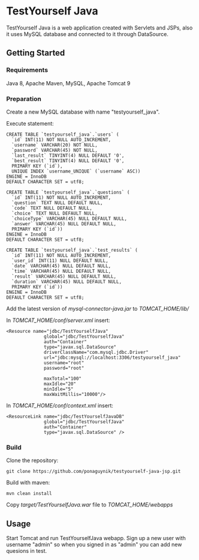 # TestYourself Java

TestYourself Java is a web application created with Servlets and JSPs, also it uses MySQL database and connected to it through DataSource.

## Getting Started
### Requirements
Java 8, Apache Maven, MySQL, Apache Tomcat 9
### Preparation
Create a new MySQL database with name "testyourself_java".

Execute statement:
```
CREATE TABLE `testyourself_java`.`users` (
  `id` INT(11) NOT NULL AUTO_INCREMENT,
  `username` VARCHAR(20) NOT NULL,
  `password` VARCHAR(45) NOT NULL,
  `last_result` TINYINT(4) NULL DEFAULT '0',
  `best_result` TINYINT(4) NULL DEFAULT '0',
  PRIMARY KEY (`id`),
  UNIQUE INDEX `username_UNIQUE` (`username` ASC))
ENGINE = InnoDB
DEFAULT CHARACTER SET = utf8;

CREATE TABLE `testyourself_java`.`questions` (
  `id` INT(11) NOT NULL AUTO_INCREMENT,
  `question` TEXT NULL DEFAULT NULL,
  `code` TEXT NULL DEFAULT NULL,
  `choice` TEXT NULL DEFAULT NULL,
  `choiceType` VARCHAR(45) NULL DEFAULT NULL,
  `answer` VARCHAR(45) NULL DEFAULT NULL,
  PRIMARY KEY (`id`))
ENGINE = InnoDB
DEFAULT CHARACTER SET = utf8;

CREATE TABLE `testyourself_java`.`test_results` (
  `id` INT(11) NOT NULL AUTO_INCREMENT,
  `user_id` INT(11) NULL DEFAULT NULL,
  `date` VARCHAR(45) NULL DEFAULT NULL,
  `time` VARCHAR(45) NULL DEFAULT NULL,
  `result` VARCHAR(45) NULL DEFAULT NULL,
  `duration` VARCHAR(45) NULL DEFAULT NULL,
  PRIMARY KEY (`id`))
ENGINE = InnoDB
DEFAULT CHARACTER SET = utf8;
```
Add the latest version of *mysql-connector-java.jar* to *TOMCAT_HOME/lib/*

In *TOMCAT_HOME/conf/server.xml* insert:
```
<Resource name="jdbc/TestYourselfJava" 
			  global="jdbc/TestYourselfJava" 
			  auth="Container" 
			  type="javax.sql.DataSource" 
			  driverClassName="com.mysql.jdbc.Driver" 
			  url="jdbc:mysql://localhost:3306/testyourself_java" 
			  username="root" 
			  password="root" 
			  
			  maxTotal="100" 
			  maxIdle="20" 
			  minIdle="5" 
			  maxWaitMillis="10000"/>
```
In *TOMCAT_HOME/conf/context.xml* insert:
```
<ResourceLink name="jdbc/TestYourselfJavaDB"
              global="jdbc/TestYourselfJava"
              auth="Container"
              type="javax.sql.DataSource" />
```
### Build
Clone the repository:

`git clone https://github.com/ponaguynik/testyourself-java-jsp.git`

Build with maven:

`mvn clean install`

Copy *target/TestYourselfJava.war* file to *TOMCAT_HOME/webapps*
## Usage
Start Tomcat and run TestYourselfJava webapp.
Sign up a new user with username "admin" so when you signed in as "admin" you can add new quesions in test.
